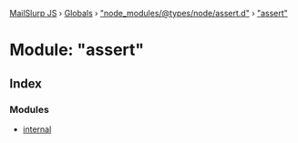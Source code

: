 [MailSlurp JS](../README.md) › [Globals](../globals.md) › ["node_modules/@types/node/assert.d"](_node_modules__types_node_assert_d_.md) › ["assert"](_node_modules__types_node_assert_d_._assert_.md)

# Module: "assert"

## Index

### Modules

* [internal](_node_modules__types_node_assert_d_._assert_.internal.md)
